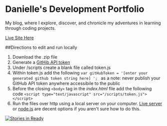 # Danielle's Development Portfolio

My blog, where I explore, discover, and chronicle my adventures in learning through coding projects.

[Live Site Here](http://www.deeheber.com)

##Directions to edit and run locally
1. Download the .zip file
2. Generate a [GitHib API token](https://github.com/settings/tokens/new)
3. Under /scripts create a blank file called token.js
4. Within token.js add the following
`var gitHubToken = '[enter your generated github token string here] '; `
as a note: never publish your GitHub API token anywhere accessibile to the public
5. Before the closing `<body>` tag in the *index.html* file add the following code `<script type="text/javascript" src="/scripts/token.js"></script>`
6. Run the files over http using a local server on your computer. [Live server](https://www.npmjs.com/package/live-server) or [node.js](https://nodejs.org/en/) are decent options if you aren't sure how to do this.

[![Stories in Ready](https://badge.waffle.io/deeheber/code-blog.png?label=ready&title=Ready)](http://waffle.io/deeheber/code-blog)
